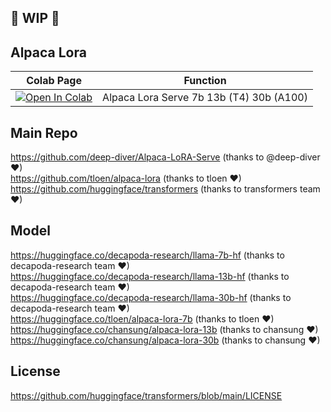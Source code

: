 ## 🚦 WIP 🚦

## Alpaca Lora

| Colab Page | Function
| --- | --- |
[![Open In Colab](https://colab.research.google.com/assets/colab-badge.svg)](https://colab.research.google.com/github/camenduru/alpaca-lora/blob/main/alpaca_lora_colab.ipynb) | Alpaca Lora Serve 7b 13b (T4) 30b (A100)

## Main Repo
https://github.com/deep-diver/Alpaca-LoRA-Serve (thanks to @deep-diver ❤) <br />
https://github.com/tloen/alpaca-lora (thanks to tloen ❤) <br />
https://github.com/huggingface/transformers (thanks to transformers team ❤) <br />

## Model
https://huggingface.co/decapoda-research/llama-7b-hf (thanks to decapoda-research team ❤) <br />
https://huggingface.co/decapoda-research/llama-13b-hf (thanks to decapoda-research team ❤) <br />
https://huggingface.co/decapoda-research/llama-30b-hf (thanks to decapoda-research team ❤) <br />
https://huggingface.co/tloen/alpaca-lora-7b (thanks to tloen ❤) <br />
https://huggingface.co/chansung/alpaca-lora-13b (thanks to chansung ❤) <br />
https://huggingface.co/chansung/alpaca-lora-30b (thanks to chansung ❤) <br />

## License
https://github.com/huggingface/transformers/blob/main/LICENSE